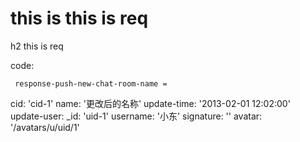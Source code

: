 # this is this is req

h2 this is req

code:

     response-push-new-chat-room-name =
  cid: 'cid-1'
  name: '更改后的名称'
  update-time: '2013-02-01 12:02:00'
  update-user: 
    _id: 'uid-1'
    username: '小东'
    signature: ''
    avatar: '/avatars/u/uid/1'


